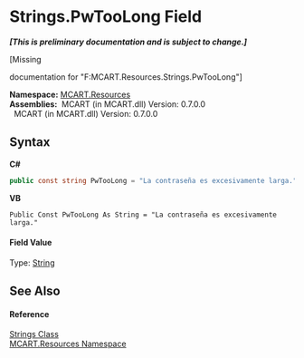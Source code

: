# Strings.PwTooLong Field
 _**\[This is preliminary documentation and is subject to change.\]**_

\[Missing <summary> documentation for "F:MCART.Resources.Strings.PwTooLong"\]

**Namespace:**&nbsp;<a href="041b170e-5907-685d-b002-4dcd9adea31f">MCART.Resources</a><br />**Assemblies:**&nbsp;&nbsp;MCART (in MCART.dll) Version: 0.7.0.0<br />&nbsp;&nbsp;MCART (in MCART.dll) Version: 0.7.0.0<br />

## Syntax

**C#**<br />
``` C#
public const string PwTooLong = "La contraseña es excesivamente larga."
```

**VB**<br />
``` VB
Public Const PwTooLong As String = "La contraseña es excesivamente larga."
```


#### Field Value
Type: <a href="http://msdn2.microsoft.com/es-es/library/s1wwdcbf" target="_blank">String</a>

## See Also


#### Reference
<a href="405d9625-9048-d87c-0dfb-200370247352">Strings Class</a><br /><a href="041b170e-5907-685d-b002-4dcd9adea31f">MCART.Resources Namespace</a><br />